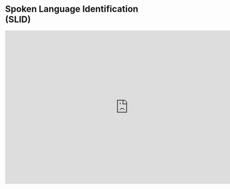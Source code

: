 # Spoken Language Identification (SLID)

<!DOCTYPE html>
<html>
<body>
    <center>
        <embed src=
"https://github.com/aakashsri25/SLID/blob/main/Spoken%20Language%20Identification.pdf" 
               width="800"
               height="500">
    </center>
</body>
</html>

